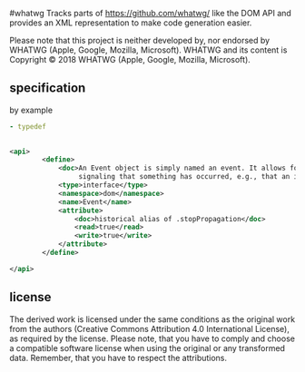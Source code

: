 #whatwg
Tracks parts of https://github.com/whatwg/ like the DOM API and provides an XML representation to make code generation 
easier. 

Please note that this project is neither developed by, nor endorsed by WHATWG (Apple, Google, Mozilla, Microsoft).
WHATWG and its content is Copyright © 2018 WHATWG (Apple, Google, Mozilla, Microsoft).

## specification
by example
```yaml
- typedef
  
```

```xml
<api>
        <define>
            <doc>An Event object is simply named an event. It allows for
                 signaling that something has occurred, e.g., that an image has completed downloading.</doc>
            <type>interface</type>
            <namespace>dom</namespace>
            <name>Event</name>
            <attribute>
                <doc>historical alias of .stopPropagation</doc>
                <read>true</read>
                <write>true</write>
            </attribute>
        </define>

</api>
```

## license
The derived work is licensed under the same conditions as the original work from the authors (Creative Commons 
Attribution 4.0 International License), as required by the license. Please note, that you have to comply and choose 
a compatible software license when using the original or any transformed data. Remember, that you have to respect the 
attributions.